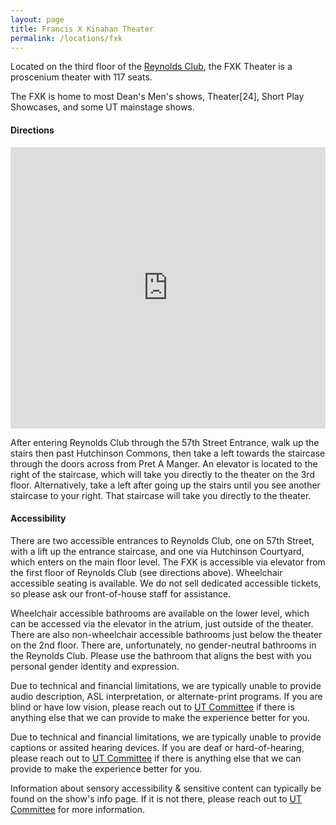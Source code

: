 ```yaml
---
layout: page
title: Francis X Kinahan Theater
permalink: /locations/fxk
---
```


Located on the third floor of the [Reynolds Club](https://studentcenters.uchicago.edu/reynolds-club/), the FXK Theater is a proscenium theater with 117 seats. 

The FXK is home to most Dean's Men's shows, Theater\[24\], Short Play Showcases, and some UT mainstage shows. 

#### **Directions** 

<iframe src="https://www.google.com/maps/embed?pb=!1m18!1m12!1m3!1d1250!2d-87.59849774079592!3d41.79118247269795!2m3!1f0!2f0!3f0!3m2!1i1024!2i768!4f13.1!3m3!1m2!1s0x880e2915e54d6d6d%3A0x80dd58be294ea54b!2sReynolds%20Club!5e1!3m2!1sen!2sca!4v1750471040120!5m2!1sen!2sca" width="600" height="450" style="border:0; display:block; margin:auto; margin-bottom:0.5rem; width:min(100%, 600px); aspect-ratio:4/3" allowfullscreen="" loading="lazy" referrerpolicy="no-referrer-when-downgrade"></iframe>

After entering Reynolds Club through the 57th Street Entrance, walk up the stairs then past Hutchinson Commons, then take a left towards the staircase through the doors across from Pret A Manger. An elevator is located to the right of the staircase, which will take you directly to the theater on the 3rd floor. Alternatively, take a left after going up the stairs until you see another staircase to your right. That staircase will take you directly to the theater.

#### **Accessibility**

There are two accessible entrances to Reynolds Club, one on 57th Street, with a lift up the entrance staircase, and one via Hutchinson Courtyard, which enters on the main floor level. The FXK is accessible via elevator from the first floor of Reynolds Club (see directions above). Wheelchair accessible seating is available. We do not sell dedicated accessible tickets, so please ask our front-of-house staff for assistance.

Wheelchair accessible bathrooms are available on the lower level, which can be accessed via the elevator in the atrium, just outside of the theater. There are also non-wheelchair accessible bathrooms just below the theater on the 2nd floor. There are, unfortunately, no gender-neutral bathrooms in the Reynolds Club. Please use the bathroom that aligns the best with you personal gender identity and expression.

Due to technical and financial limitations, we are typically unable to provide audio description, ASL interpretation, or alternate-print programs. If you are blind or have low vision, please reach out to [UT Committee](mailto:ut-committee@uchicago.edu) if there is anything else that we can provide to make the experience better for you.

Due to technical and financial limitations, we are typically unable to provide captions or assited hearing devices. If you are deaf or hard-of-hearing, please reach out to [UT Committee](mailto:ut-committee@uchicago.edu) if there is anything else that we can provide to make the experience better for you.

Information about sensory accessibility & sensitive content can typically be found on the show's info page. If it is not there, please reach out to [UT Committee](mailto:ut-committee@uchicago.edu) for more information.
